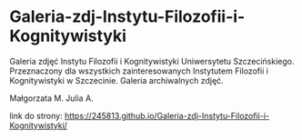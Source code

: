 # Galeria-zdj-Instytu-Filozofii-i-Kognitywistyki
Galeria zdjęć Instytu Filozofii i Kognitywistyki Uniwersytetu Szczecińskiego. Przeznaczony dla wszystkich zainteresowanych Instytutem Filozofii i Kognitywistyki w Szczecinie. Galeria archiwalnych zdjęć.

Małgorzata M. Julia A.

link do strony: https://245813.github.io/Galeria-zdj-Instytu-Filozofii-i-Kognitywistyki/
